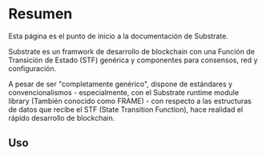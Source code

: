 # Resumen
Esta página es el punto de inicio a la documentación de Substrate.

Substrate es un framwork de desarrollo de blockchain con una Función de Transición de Estado (STF) genérica y componentes para consensos, red y configuración.

A pesar de ser "completamente genérico", dispone de estándares y convencionalismos - especialmente, con el Substrate runtime module library (También conocido como FRAME) - con respecto a las estructuras de datos que recibe el STF (State Transition Function), hace realidad el rápido desarrollo de blockchain.

## Uso